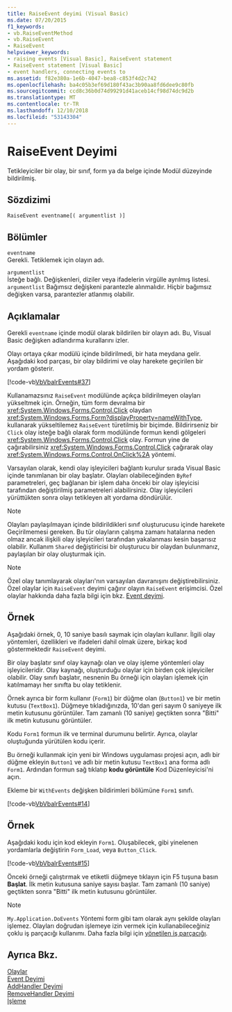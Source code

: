 ```yaml
---
title: RaiseEvent deyimi (Visual Basic)
ms.date: 07/20/2015
f1_keywords:
- vb.RaiseEventMethod
- vb.RaiseEvent
- RaiseEvent
helpviewer_keywords:
- raising events [Visual Basic], RaiseEvent statement
- RaiseEvent statement [Visual Basic]
- event handlers, connecting events to
ms.assetid: f82e380a-1e6b-4047-bea8-c853f4d2c742
ms.openlocfilehash: ba4c05b3ef69d180f43ac3b90aa8fd6dee9c80fb
ms.sourcegitcommit: ccd8c36b0d74d99291d41aceb14cf98d74dc9d2b
ms.translationtype: MT
ms.contentlocale: tr-TR
ms.lasthandoff: 12/10/2018
ms.locfileid: "53143304"
---
```

# <a name="raiseevent-statement"></a>RaiseEvent Deyimi
Tetikleyiciler bir olay, bir sınıf, form ya da belge içinde Modül düzeyinde bildirilmiş.  
  
## <a name="syntax"></a>Sözdizimi  
  
```  
RaiseEvent eventname[( argumentlist )]  
```  
  
## <a name="parts"></a>Bölümler  
 `eventname`  
 Gerekli. Tetiklemek için olayın adı.  
  
 `argumentlist`  
 İsteğe bağlı. Değişkenleri, diziler veya ifadelerin virgülle ayrılmış listesi. `argumentlist` Bağımsız değişkeni parantezle alınmalıdır. Hiçbir bağımsız değişken varsa, parantezler atlanmış olabilir.  
  
## <a name="remarks"></a>Açıklamalar  
 Gerekli `eventname` içinde modül olarak bildirilen bir olayın adı. Bu, Visual Basic değişken adlandırma kurallarını izler.  
  
 Olayı ortaya çıkar modülü içinde bildirilmedi, bir hata meydana gelir. Aşağıdaki kod parçası, bir olay bildirimi ve olay harekete geçirilen bir yordam gösterir.  
  
 [!code-vb[VbVbalrEvents#37](../../../visual-basic/language-reference/statements/codesnippet/VisualBasic/raiseevent-statement_1.vb)]  
  
 Kullanamazsınız `RaiseEvent` modülünde açıkça bildirilmeyen olayları yükseltmek için. Örneğin, tüm form devralma bir <xref:System.Windows.Forms.Control.Click> olaydan <xref:System.Windows.Forms.Form?displayProperty=nameWithType>, kullanarak yükseltilemez `RaiseEvent` türetilmiş bir biçimde. Bildirirseniz bir `Click` olay isteğe bağlı olarak form modülünde formun kendi gölgeleri <xref:System.Windows.Forms.Control.Click> olay. Formun yine de çağırabilirsiniz <xref:System.Windows.Forms.Control.Click> çağırarak olay <xref:System.Windows.Forms.Control.OnClick%2A> yöntemi.  
  
 Varsayılan olarak, kendi olay işleyicileri bağlantı kurulur sırada Visual Basic içinde tanımlanan bir olay başlatır. Olayları olabileceğinden `ByRef` parametreleri, geç bağlanan bir işlem daha önceki bir olay işleyicisi tarafından değiştirilmiş parametreleri alabilirsiniz. Olay işleyicileri yürüttükten sonra olayı tetikleyen alt yordama döndürülür.  
  
> [!NOTE]
>  Olayları paylaşılmayan içinde bildirildikleri sınıf oluşturucusu içinde harekete Geçirilmemesi gereken. Bu tür olayların çalışma zamanı hatalarına neden olmaz ancak ilişkili olay işleyicileri tarafından yakalanması kesin başarısız olabilir. Kullanım `Shared` değiştiricisi bir oluşturucu bir olaydan bulunmanız, paylaşılan bir olay oluşturmak için.  
  
> [!NOTE]
>  Özel olay tanımlayarak olayları'nın varsayılan davranışını değiştirebilirsiniz. Özel olaylar için `RaiseEvent` deyimi çağırır olayın `RaiseEvent` erişimcisi. Özel olaylar hakkında daha fazla bilgi için bkz. [Event deyimi](../../../visual-basic/language-reference/statements/event-statement.md).  
  
## <a name="example"></a>Örnek  
 Aşağıdaki örnek, 0, 10 saniye basılı saymak için olayları kullanır. İlgili olay yöntemleri, özellikleri ve ifadeleri dahil olmak üzere, birkaç kod göstermektedir `RaiseEvent` deyimi.  
  
 Bir olay başlatır sınıf olay kaynağı olan ve olay işleme yöntemleri olay işleyicileridir. Olay kaynağı, oluşturduğu olaylar için birden çok işleyiciler olabilir. Olay sınıfı başlatır, nesnenin Bu örneği için olayları işlemek için katılmamayı her sınıfta bu olay tetiklenir.  
  
 Örnek ayrıca bir form kullanır (`Form1`) bir düğme olan (`Button1`) ve bir metin kutusu (`TextBox1`). Düğmeye tıkladığınızda, 10'dan geri sayım 0 saniyeye ilk metin kutusunu görüntüler. Tam zamanlı (10 saniye) geçtikten sonra "Bitti" ilk metin kutusunu görüntüler.  
  
 Kodu `Form1` formun ilk ve terminal durumunu belirtir. Ayrıca, olaylar oluştuğunda yürütülen kodu içerir.  
  
 Bu örneği kullanmak için yeni bir Windows uygulaması projesi açın, adlı bir düğme ekleyin `Button1` ve adlı bir metin kutusu `TextBox1` ana forma adlı `Form1`. Ardından formun sağ tıklatıp **kodu görüntüle** Kod Düzenleyicisi'ni açın.  
  
 Ekleme bir `WithEvents` değişken bildirimleri bölümüne `Form1` sınıfı.  
  
 [!code-vb[VbVbalrEvents#14](../../../visual-basic/language-reference/statements/codesnippet/VisualBasic/raiseevent-statement_2.vb)]  
  
## <a name="example"></a>Örnek  
 Aşağıdaki kodu için kod ekleyin `Form1`. Oluşabilecek, gibi yinelenen yordamlarla değiştirin `Form_Load`, veya `Button_Click`.  
  
 [!code-vb[VbVbalrEvents#15](../../../visual-basic/language-reference/statements/codesnippet/VisualBasic/raiseevent-statement_3.vb)]  
  
 Önceki örneği çalıştırmak ve etiketli düğmeye tıklayın için F5 tuşuna basın **Başlat**. İlk metin kutusuna saniye sayısı başlar. Tam zamanlı (10 saniye) geçtikten sonra "Bitti" ilk metin kutusunu görüntüler.  
  
> [!NOTE]
>  `My.Application.DoEvents` Yöntemi form gibi tam olarak aynı şekilde olayları işlemez. Olayları doğrudan işlemeye izin vermek için kullanabileceğiniz çoklu iş parçacığı kullanımı. Daha fazla bilgi için [yönetilen iş parçacığı](../../../standard/threading/index.md).  
  
## <a name="see-also"></a>Ayrıca Bkz.  
 [Olaylar](../../../visual-basic/programming-guide/language-features/events/index.md)  
 [Event Deyimi](../../../visual-basic/language-reference/statements/event-statement.md)  
 [AddHandler Deyimi](../../../visual-basic/language-reference/statements/addhandler-statement.md)  
 [RemoveHandler Deyimi](../../../visual-basic/language-reference/statements/removehandler-statement.md)  
 [İşleme](../../../visual-basic/language-reference/statements/handles-clause.md)
